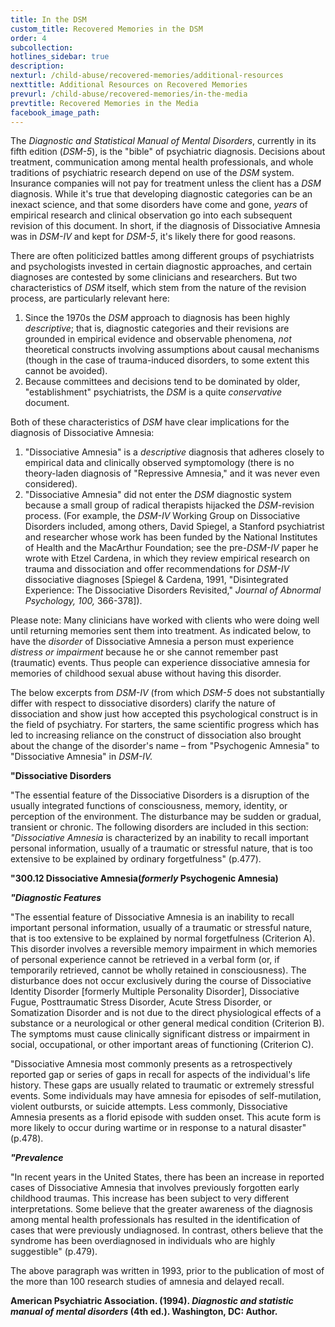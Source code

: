```yaml
---
title: In the DSM
custom_title: Recovered Memories in the DSM
order: 4
subcollection:
hotlines_sidebar: true
description:
nexturl: /child-abuse/recovered-memories/additional-resources
nexttitle: Additional Resources on Recovered Memories
prevurl: /child-abuse/recovered-memories/in-the-media
prevtitle: Recovered Memories in the Media
facebook_image_path:
---
```



The _Diagnostic and Statistical Manual of Mental Disorders_, currently in its fifth edition (_DSM-5_), is the "bible" of psychiatric diagnosis. Decisions about treatment, communication among mental health professionals, and whole traditions of psychiatric research depend on use of the _DSM_ system. Insurance companies will not pay for treatment unless the client has a _DSM_ diagnosis. While it's true that developing diagnostic categories can be an inexact science, and that some disorders have come and gone, _years_ of empirical research and clinical observation go into each subsequent revision of this document. In short, if the diagnosis of Dissociative Amnesia was in _DSM-IV_ and kept for _DSM-5_, it's likely there for good reasons.

There are often politicized battles among different groups of psychiatrists and psychologists invested in certain diagnostic approaches, and certain diagnoses are contested by some clinicians and researchers. But two characteristics of _DSM_ itself, which stem from the nature of the revision process, are particularly relevant here:

1.  Since the 1970s the _DSM_ approach to diagnosis has been highly _descriptive_; that is, diagnostic categories and their revisions are grounded in empirical evidence and observable phenomena, _not_ theoretical constructs involving assumptions about causal mechanisms (though in the case of trauma-induced disorders, to some extent this cannot be avoided).
2.  Because committees and decisions tend to be dominated by older, "establishment" psychiatrists, the _DSM_ is a quite _conservative_ document.

Both of these characteristics of _DSM_ have clear implications for the diagnosis of Dissociative Amnesia:

1.  "Dissociative Amnesia" is a _descriptive_ diagnosis that adheres closely to empirical data and clinically observed symptomology (there is no theory-laden diagnosis of "Repressive Amnesia," and it was never even considered).
2.  "Dissociative Amnesia" did not enter the _DSM_ diagnostic system because a small group of radical therapists hijacked the _DSM_-revision process. (For example, the _DSM-IV_ Working Group on Dissociative Disorders included, among others, David Spiegel, a Stanford psychiatrist and researcher whose work has been funded by the National Institutes of Health and the MacArthur Foundation; see the pre-_DSM-IV_ paper he wrote with Etzel Cardena, in which they review empirical research on trauma and dissociation and offer recommendations for _DSM-IV_ dissociative diagnoses [Spiegel & Cardena, 1991, "Disintegrated Experience: The Dissociative Disorders Revisited," _Journal of Abnormal Psychology, 100,_ 366-378]).

Please note: Many clinicians have worked with clients who were doing well until returning memories sent them into treatment. As indicated below, to have the _disorder_ of Dissociative Amnesia a person must experience _distress or impairment_ because he or she cannot remember past (traumatic) events. Thus people can experience dissociative amnesia for memories of childhood sexual abuse without having this disorder.

The below excerpts from _DSM-IV_ (from which _DSM-5_ does not substantially differ with respect to dissociative disorders) clarify the nature of dissociation and show just how accepted this psychological construct is in the field of psychiatry. For starters, the same scientific progress which has led to increasing reliance on the construct of dissociation also brought about the change of the disorder's name – from "Psychogenic Amnesia" to "Dissociative Amnesia" in _DSM-IV._

**"Dissociative Disorders**

"The essential feature of the Dissociative Disorders is a disruption of the usually integrated functions of consciousness, memory, identity, or perception of the environment. The disturbance may be sudden or gradual, transient or chronic. The following disorders are included in this section:
_"Dissociative Amnesia_ is characterized by an inability to recall important personal information, usually of a traumatic or stressful nature, that is too extensive to be explained by ordinary forgetfulness" (p.477).

**"300.12 Dissociative Amnesia(_formerly_ Psychogenic Amnesia)**

_**"Diagnostic Features**_

"The essential feature of Dissociative Amnesia is an inability to recall important personal information, usually of a traumatic or stressful nature, that is too extensive to be explained by normal forgetfulness (Criterion A). This disorder involves a reversible memory impairment in which memories of personal experience cannot be retrieved in a verbal form (or, if temporarily retrieved, cannot be wholly retained in consciousness). The disturbance does not occur exclusively during the course of Dissociative Identity Disorder [formerly Multiple Personality Disorder], Dissociative Fugue, Posttraumatic Stress Disorder, Acute Stress Disorder, or Somatization Disorder and is not due to the direct physiological effects of a substance or a neurological or other general medical condition (Criterion B). The symptoms must cause clinically significant distress or impairment in social, occupational, or other important areas of functioning (Criterion C).

"Dissociative Amnesia most commonly presents as a retrospectively reported gap or series of gaps in recall for aspects of the individual's life history. These gaps are usually related to traumatic or extremely stressful events. Some individuals may have amnesia for episodes of self-mutilation, violent outbursts, or suicide attempts. Less commonly, Dissociative Amnesia presents as a florid episode with sudden onset. This acute form is more likely to occur during wartime or in response to a natural disaster" (p.478).

_**"Prevalence**_

"In recent years in the United States, there has been an increase in reported cases of Dissociative Amnesia that involves previously forgotten early childhood traumas. This increase has been subject to very different interpretations. Some believe that the greater awareness of the diagnosis among mental health professionals has resulted in the identification of cases that were previously undiagnosed. In contrast, others believe that the syndrome has been overdiagnosed in individuals who are highly suggestible" (p.479).

The above paragraph was written in 1993, prior to the publication of most of the more than 100 research studies of amnesia and delayed recall.

**American Psychiatric Association. (1994). _Diagnostic and statistic manual of mental disorders_ (4th ed.). Washington, DC: Author.**